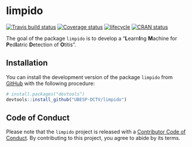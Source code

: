 
<!-- README.md is generated from README.Rmd. Please edit that file -->

# limpido

[![Travis build
status](https://travis-ci.com/UBESP-DCTV/limpido.svg?branch=master)](https://travis-ci.com/UBESP-DCTV/limpido)
[![Coverage
status](https://codecov.io/gh/UBESP-DCTV/limpido/branch/master/graph/badge.svg)](https://codecov.io/github/UBESP-DCTV/limpido?branch=master)
[![lifecycle](https://img.shields.io/badge/lifecycle-maturing-blue.svg)](https://www.tidyverse.org/lifecycle/#maturing)
[![CRAN
status](https://www.r-pkg.org/badges/version/limpido)](https://cran.r-project.org/package=limpido)

The goal of the package `limpido` is to develop a “**L**earn**I**ng
**M**achine for **P**ed**I**atric **D**etection of **O**titis”.

## Installation

You can install the development version of the package `limpido` from
[GitHub](https://github.com/) with the following procedure:

``` r
# install.packages("devtools")
devtools::install_github("UBESP-DCTV/limpido")
```

## Code of Conduct

Please note that the `limpido` project is released with a [Contributor
Code of Conduct](.github/CODE_OF_CONDUCT.md). By contributing to this
project, you agree to abide by its terms.
